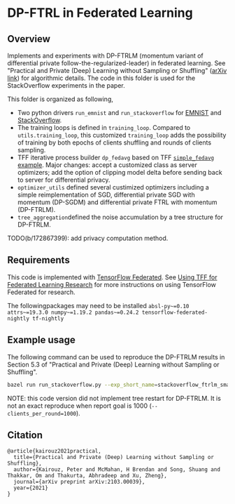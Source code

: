 # DP-FTRL in Federated Learning

## Overview

Implements and experiments with DP-FTRLM (momentum variant of differential
private follow-the-regularized-leader) in federated learning. See "Practical and
Private (Deep) Learning without Sampling or Shuffling"
([arXiv link](https://arxiv.org/abs/2103.00039)) for algorithmic details. The
code in this folder is used for the StackOverflow experiments in the paper.

This folder is organized as following,

*   Two python drivers `run_emnist` and `run_stackoverflow` for
    [EMNIST](https://www.tensorflow.org/federated/api_docs/python/tff/simulation/datasets/emnist)
    and
    [StackOverflow](https://www.tensorflow.org/federated/api_docs/python/tff/simulation/datasets/stackoverflow).
*   The training loops is defined in `training_loop`. Compared to
    `utils.training_loop`, this customized `training_loop` adds the possibility
    of training by both epochs of clients shuffling and rounds of clients
    sampling.
*   TFF iterative process builder `dp_fedavg` based on TFF
    [`simple_fedavg` example](https://github.com/tensorflow/federated/tree/master/tensorflow_federated/python/examples/simple_fedavg).
    Major changes: accept a customized class as server optimizers; add the
    option of clipping model delta before sending back to server for
    differential privacy.
*   `optimizer_utils` defined several custimized optimizers including a simple
    reimplementation of SGD, differential private SGD with momentum (DP-SGDM)
    and differential private FTRL with momentum (DP-FTRLM).
*   `tree_aggregation`defined the noise accumulation by a tree structure for
    DP-FTRLM.

TODO(b/172867399): add privacy computation method.

## Requirements

This code is implemented with
[TensorFlow Federated](https://www.tensorflow.org/federated). See
[Using TFF for Federated Learning Research](https://www.tensorflow.org/federated/tff_for_research)
for more instructions on using TensorFlow Federated for research.

The followingpackages may need to be installed `absl-py~=0.10 attrs~=19.3.0
numpy~=1.19.2 pandas~=0.24.2 tensorflow-federated-nightly tf-nightly`

## Example usage

The following command can be used to reproduce the DP-FTRLM results in Section
5.3 of "Practical and Private (Deep) Learning without Sampling or Shuffling".

```bash
bazel run run_stackoverflow.py --exp_short_name=stackoverflow_ftrlm_smalln --device GPU --gpu=2 --server_optimizer=dpftrlm --total_epochs=10 --client_lr=0.5 --server_lr=3 --clip_norm=1 --noise_multiplier=0.067
```

NOTE: this code version did not implement tree restart for DP-FTRLM. It is not
an exact reproduce when report goal is 1000 (`--clients_per_round=1000`).

## Citation

```
@article{kairouz2021practical,
  title={Practical and Private (Deep) Learning without Sampling or Shuffling},
  author={Kairouz, Peter and McMahan, H Brendan and Song, Shuang and Thakkar, Om and Thakurta, Abhradeep and Xu, Zheng},
  journal={arXiv preprint arXiv:2103.00039},
  year={2021}
}
```
